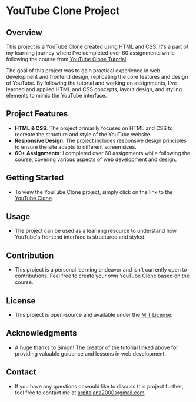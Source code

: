 # YouTube Clone Project

## Overview
This project is a YouTube Clone created using HTML and CSS. It's a part of my learning journey where I've completed over 60 assignments while following the course from [YouTube Clone Tutorial](https://youtu.be/G3e-cpL7ofc?si=u6mZRGO_uYpJo8Y4).

The goal of this project was to gain practical experience in web development and frontend design, replicating the core features and design of YouTube. By following the tutorial and working on assignments, I've learned and applied HTML and CSS concepts, layout design, and styling elements to mimic the YouTube interface.

## Project Features
- **HTML & CSS**: The project primarily focuses on HTML and CSS to recreate the structure and style of the YouTube website.
- **Responsive Design**: The project includes responsive design principles to ensure the site adapts to different screen sizes.
- **60+ Assignments**: I completed over 60 assignments while following the course, covering various aspects of web development and design.

## Getting Started
- To view the YouTube Clone project, simply click on the link to the [YouTube Clone](https://arpitajana1220.github.io/Youtube-website-clone/).

## Usage
- The project can be used as a learning resource to understand how YouTube's frontend interface is structured and styled.

## Contribution
- This project is a personal learning endeavor and isn't currently open to contributions. Feel free to create your own YouTube Clone based on the course.

## License
- This project is open-source and available under the [MIT License](LICENSE).

## Acknowledgments
- A huge thanks to Simon! The creator of the tutorial linked above for providing valuable guidance and lessons in web development.

## Contact
- If you have any questions or would like to discuss this project further, feel free to contact me at arpitajana2000@gmail.com.


